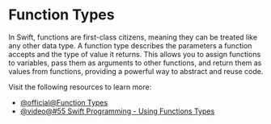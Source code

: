 # Function Types

In Swift, functions are first-class citizens, meaning they can be treated like any other data type. A function type describes the parameters a function accepts and the type of value it returns. This allows you to assign functions to variables, pass them as arguments to other functions, and return them as values from functions, providing a powerful way to abstract and reuse code.

Visit the following resources to learn more:

- [@official@Function Types](https://docs.swift.org/swift-book/documentation/the-swift-programming-language/functions#Function-Types)
- [@video@#55 Swift Programming - Using Functions Types](https://www.youtube.com/watch?v=UhE1VZjDK_c)